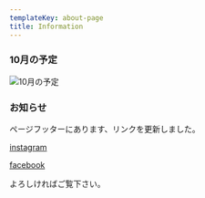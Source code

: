 ```yaml
---
templateKey: about-page
title: Information
---
```

### 10月の予定

![10月の予定](/img/2019_10.png)


### お知らせ

ページフッターにあります、リンクを更新しました。

[instagram](https://www.instagram.com/bakerylico/)

[facebook](https://www.facebook.com/kana.shinomiya.3)

よろしければご覧下さい。